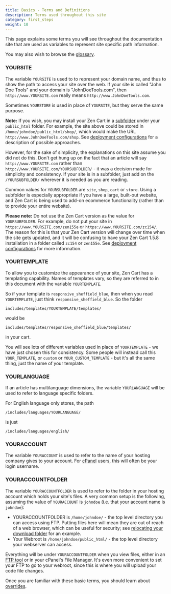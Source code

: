 ```yaml
---
title: Basics - Terms and Definitions
description: Terms used throughout this site 
category: first_steps
weight: 10
---
```


This page explains some terms you will see throughout the documentation site
 that are used as variables to represent site specific path information. 

You may also wish to browse the [glossary](/user/first_steps/glossary/).

### YOURSITE

The variable `YOURSITE` is used to to represent your domain name, and thus
to show the path to access your site over the web.  If your site is 
called "John Doe Tools" and your domain is "JohnDoeTools.com", then 
`http://www.YOURSITE.com` really means `http://www.JohnDoeTools.com`. 

Sometimes `YOURSTORE` is used in place of `YOURSITE`, but they serve the same purpose.

**Note:**  If you wish, you may install your Zen Cart in a [subfolder](/user/installing/subfolder/) under your `public_html` folder. For example, the site above could be stored in 
`/home/johndoe/public_html/shop/`, which would make the URL 
`http://www.JohnDoeTools.com/shop`.  See [deployment configurations](/user/first_steps/deployment_configurations) for a description of possible approaches.  

However, for the sake of simplicity, the explanations on this site assume you did not do this.  Don't get hung up on the fact that an article will say 
`http://www.YOURSITE.com` rather than `http://www.YOURSITE.com/YOURSUBFOLDER/`  - 
it was a decision made for simplicity and consistency.  If your site is 
in a subfolder, just add on the `/YOURSUBFOLDER/` wherever it is needed as you are reading. 

Common values for `YOURSUBFOLDER` are `site`, `shop`, `cart` or `store`. 
Using a subfolder is especially appropriate if you have a large, built-out
website, and Zen Cart is being used to add-on ecommerce functionality 
(rather than to provide your entire website). 

**Please note:** Do not use the Zen Cart version as the value for `YOURSUBFOLDER`.  For example, do not put your site in `https://www.YOURSITE.com/zen155e` or `https://www.YOURSITE.com/zc154/`. 
The reason for this is that your Zen Cart version will change over time when the site gets updated, and it will be confusing to have your Zen Cart 1.5.8 installation in a folder called `zc154` or `zen155e`.
See [deployment configurations](/user/first_steps/deployment_configurations#subfolder-names) for more information.

### YOURTEMPLATE 
To allow you to customize the appearance of your site, Zen Cart has a 
templating capability.  Names of templates vary, so they are 
referred to in this document with the variable `YOURTEMPLATE`.  

So if your template is `responsive_sheffield_blue`, then when you read 
`YOURTEMPLATE`, just think `responsive_sheffield_blue`.  So the folder 

`includes/templates/YOURTEMPLATE/templates/` 

would be 

`includes/templates/responsive_sheffield_blue/templates/` 

in your cart. 

You will see lots of different variables used in place of `YOURTEMPLATE` - 
we have just chosen this for consistency.  Some people will instead call 
this `YOUR_TEMPLATE`, or `custom` or `YOUR_CUSTOM_TEMPLATE` - but it's all
the same thing, just the name of your template. 

### YOURLANGUAGE 
If an article has multilanguage dimensions, the variable `YOURLANGUAGE` 
will be used to refer to language specific folders. 

For English language only stores, the path 

`/includes/languages/YOURLANGUAGE/`

is just 

`/includes/languages/english/`

### YOURACCOUNT
The variable `YOURACCOUNT` is used to refer to the name of your hosting company
gives to your account.  For [cPanel](/user/first_steps/cpanel) users, this will often be your login username.


### YOURACCOUNTFOLDER 
The variable `YOURACCOUNTFOLDER` is used to refer to the folder in your hosting 
account which holds your site's files.  A very common setup is the following,
assuming the value of `YOURACCOUNT` is `johndoe` (i.e. that your account name is `johndoe`): 

* YOURACCOUNTFOLDER is `/home/johndoe/` - the top level directory you can access using FTP.  Putting files here will mean they are out of reach of a web browser, which can be useful for security;  see [relocating your download folder](/user/security/relocate_download_folder/) for an example.  
* Your Webroot is `/home/johndoe/public_html/` - the top level directory your webserver can access.

Everything will be under `YOURACCOUNTFOLDER` when you view files, either in an [FTP tool](/user/first_steps/useful_tools/#ftp-tools) or in your cPanel's File Manager.  It's even more convenient to set your FTP to go to your webroot, since this is where you will upload your code file changes.

Once you are familiar with these basic terms, you should learn about 
[overrides](/user/first_steps/overrides/). 

